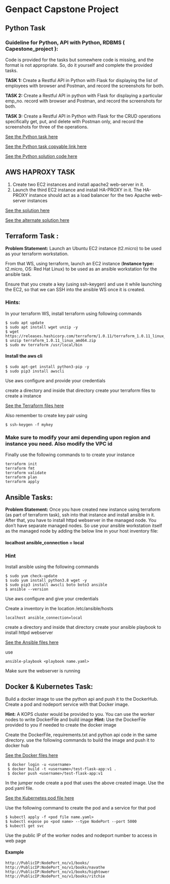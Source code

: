 # Genpact Capstone Project

## Python Task

### Guideline for Python, API with Python, RDBMS ( Capestone_project ):

Code is provided for the tasks but somewhere code is missing, and the format is not appropriate. So, do it yourself and complete the provided tasks.

**TASK 1:** 
Create a Restful API in Python with Flask for displaying the list of employees with browser and Postman, and record the screenshots for both.

**TASK 2:** 
Create a Restful API in python with Flask for displaying a particular emp_no. record with browser and Postman, and record the screenshots for both.

**TASK 3:** 
Create a Restful API in Python with Flask for the CRUD operations specifically get, put, and delete with Postman only, and record the screenshots for three of the operations.

<a href="https://github.com/cloudthat-devops/genpact_capstone_batch1/blob/main/Python/Python_readme.pdf">See the Python task here</a>

<a href="https://github.com/cloudthat-devops/genpact_capstone_batch1/blob/main/Readme_python.md">See the Python task copyable link here</a>

<a href="https://github.com/cloudthat-devops/genpact_capstone_batch1/blob/main/Python/api.py">See the Python solution code here</a>

## AWS HAPROXY TASK

1. Create two EC2 instances and install apache2 web-server in it.
2. Launch the third EC2 instance and install HA-PROXY in it. The HA-PROXY instance should act as a load balancer for the two Apache web-server instances

<a href="https://github.com/cloudthat-devops/genpact_capstone_batch1/blob/main/AWS_HAPROXY/AWS%20Hands%20on%20Lab-Hproxy.pdf">See the solution here</a>

<a href="https://github.com/cloudthat-devops/genpact_capstone_batch1/blob/main/AWS_HAPROXY/haproxy_lab_notes.md">See the alternate solution here</a>

## Terraform Task :

**Problem Statement:** 
Launch an Ubuntu EC2 instance (t2.micro) to be used as your terraform workstation.

From that WS, using terraform, launch an EC2 instance (**Instance type:** t2.micro, OS: Red Hat Linux) to be used as an ansible workstation for the ansible task.

Ensure that you create a key (using ssh-keygen) and use it while launching the EC2, so that we can SSH into the ansible WS once it is created. 

### Hints: 
In your terraform WS, install terraform using following commands
```
$ sudo apt update
$ sudo apt install wget unzip -y
$ wget https://releases.hashicorp.com/terraform/1.0.11/terraform_1.0.11_linux_amd64.zip
$ unzip terraform_1.0.11_linux_amd64.zip
$ sudo mv terraform /usr/local/bin
```

#### Install the aws cli

```
$ sudo apt-get install python3-pip -y
$ sudo pip3 install awscli 
```

Use aws configure and provide your credentials

create a directory and inside that directory create your terraform files to create a instance

<a href="https://github.com/cloudthat-devops/genpact_capstone_batch1/tree/main/terraform">See the Terraform files here</a>

Also remember to create key pair using 

```
$ ssh-keygen -f mykey
```

### Make sure to modify your ami depending upon region and instance you need. Also modify the VPC id

Finally use the following commands to to create your instance

```
terraform init
terraform fmt
terraform validate
terraform plan 
terraform apply 
```

## Ansible Tasks:
**Problem Statement:**
Once you have created new instance using terraform (as part of terraform task), ssh into that instance and install ansible in it. After that, you have to install httpd webserver in the managed node. You don’t have separate managed nodes.
So use your ansible workstation itself as the managed node by adding the below line in your host inventory file:
#### localhost ansible_connection = local 

### Hint
Install ansible using the following commands
```
$ sudo yum check-update
$ sudo yum install python3.8 wget -y
$ sudo pip3 install awscli boto boto3 ansible
$ ansible --version
```

Use aws configure and give your credentials

Create a inventory in the location /etc/ansible/hosts

```
localhost ansible_connection=local 
```
create a directory and inside that directory create your ansible playbook to install httpd webserver

<a href="https://github.com/cloudthat-devops/genpact_capstone_batch1/tree/main/ansible">See the Ansible files here</a>

use

```
ansible-playbook <playbook name.yaml> 
```  
Make sure the webserver is running
  
## Docker & Kubernetes Task:
Build a docker image to use the python api and push it to the DockerHub. Create a pod and nodeport service with that Docker image.
  
**Hint:** A KOPS cluster would be provided to you. You can use the worker nodes to write DockerFile and build image
**Hint:** Use the DockerFile provided to you if needed to create the docker image
 
Create the DockerFile, requirements.txt and python api code in the same directory. use the following commands to build the image and push it to docker hub
  
<a href="https://github.com/cloudthat-devops/genpact_capstone_batch1/tree/main/Docker">See the Docker files here</a>
  
 ``` 
  $ docker login -u <username> 
  $ docker build -t <username>/test-flask-app:v1 . 
  $ docker push <username>/test-flask-app:v1 
```

In the jumper node create a pod that uses the above created image. Use the pod.yaml file.
  
<a href="https://github.com/cloudthat-devops/genpact_capstone_batch1/tree/main/kubernetes">See the Kubernetes pod file here</a>
  
Use the following command to create the pod and a service for that pod

```
$ kubectl apply -f <pod file name.yaml>
$ kubectl expose po <pod name> --type NodePort --port 5000
$ kubectl get svc
```
Use the public IP of the worker nodes and nodeport number to access in web page

#### Example
```
http://PublicIP:NodePort_no/v1/books/
http://PublicIP:NodePort_no/v1/books/navathe
http://PublicIP:NodePort_no/v1/books/hightower
http://PublicIP:NodePort_no/v1/books/ritchie
```
